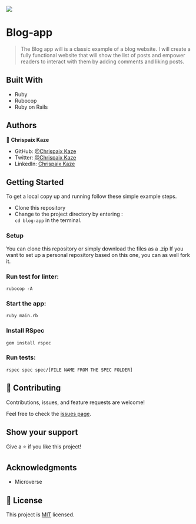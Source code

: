 ![](https://img.shields.io/badge/Microverse-blueviolet)

# Blog-app

> The Blog app will is a classic example of a blog website. I will create a fully functional website that will show the list of posts and empower readers to interact with them by adding comments and liking posts.

## Built With

- Ruby
- Rubocop
- Ruby on Rails

## Authors

👤 **Chrispaix Kaze**

- GitHub: [@Chrispaix Kaze](https://github.com/ChrispaixK)
- Twitter: [@Chrispaix Kaze](https://twitter.com/ChrispaixK)
- LinkedIn: [Chrispaix Kaze](https://www.linkedin.com/in/chrispaix-kaze-70445a175/)

## Getting Started

To get a local copy up and running follow these simple example steps.

- Clone this repository
- Change to the project directory by entering : <br>
  `cd blog-app` in the terminal.

### Setup

You can clone this repository or simply download the files as a .zip
If you want to set up a personal repository based on this one, you can as well fork it.

### Run test for linter:

```
rubocop -A
```

### Start the app:

```
ruby main.rb
```

### Install RSpec

```
gem install rspec
```

### Run tests:

```
rspec spec spec/[FILE NAME FROM THE SPEC FOLDER]
```

## 🤝 Contributing

Contributions, issues, and feature requests are welcome!

Feel free to check the [issues page](https://github.com/ChrispaixK/blog-app/issues).

## Show your support

Give a ⭐️ if you like this project!

## Acknowledgments

- Microverse

## 📝 License

This project is [MIT](./MIT.md) licensed.